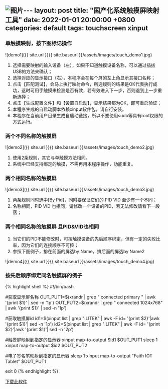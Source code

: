 ![图片](https://github.com/bestbai/yhwiki/assets/25720860/34efee20-0749-4796-88f6-385d048b0c36)---
layout: post
title:  "国产化系统触摸屏映射工具"
date:   2022-01-01 20:00:00 +0800
categories: default
tags: touchscreen xinput
---
### 单触摸映射，按下图标记操作

![demo1]({{ site.url }}{{ site.baseurl }}/assets/images/touch_demo1.jpg)

1. 选择需要映射的输入设备（左），如果不知道触摸设备名称，可以通过插拔USB的方法来确认；
2. 选择对应的显示接口（右），本程序会在每个屏的左上角显示其接口名称；
3. 点击【匹配测试】，会马上执行映射命令，所选规则的结果是OK代表执行成功，这时可用手触摸来检测是否有效，若有效进入下一步，否则退到上一步重新选择；
4. 点击【生成配置文件】和【设置自启动】，显示结果都为OK，即可重启验证；
5. 本程序生成的自启动脚本依赖xinput软件包，请自行安装。
6. 本程序在当前用户目录生成自启动链接，所以不要使用sudo等具有root权限的方式运行。

### 两个不同名称的触摸屏

![demo2]({{ site.url }}{{ site.baseurl }}/assets/images/touch_demo2.jpg)

1. 使用2条规则，其它与单触摸方法相同。
2. 系统中已经支持绑定的触摸，不需再用本程序操作，功能重复。

### 两个相同名称的触摸屏

![demo3]({{ site.url }}{{ site.baseurl }}/assets/images/touch_demo3.jpg)

1. 两条规则同时选中[By Pid]，同时要保证它们的 PID VID 至少有一个不同；
2. 名称相同，PID VID 也相同，请修改一个设备的PID，若无法修改请看下一段落；

### 两个相同名称的触摸屏 且PID&VID也相同
1. 当它们的PID不能修改时，可按触摸设备的先后顺序绑定，但有一定的失败比率，因为它们的连接顺序不可控；
1. 参照下图例子，排在前面的屏选by Name，排后面的屏选by Name2

![demo4]({{ site.url }}{{ site.baseurl }}/assets/images/touch_demo4.jpg)

### 按先后顺序绑定同名触摸屏的例子

{% highlight shell %}
#!/bin/bash

#获取显示屏名称
OUT_PUT1=$(xrandr | grep " connected primary " | awk '{print $1}' | sed -n '1p')
OUT_PUT2=$(xrandr | grep " connected 1024x768" | awk '{print $1}' | sed -n '1p')

#获取触摸屏id
id1=$(xinput list | grep "ILITEK" | awk -F id= '{print $2}'|awk '{print $1}'| sed -n '1p')
id2=$(xinput list | grep "ILITEK" | awk -F id= '{print $2}'|awk '{print $1}'| sed -n '2p')

#触摸屏映射到指定的显示器
xinput map-to-output $id1 $OUT_PUT1
sleep 1
xinput map-to-output $id2 $OUT_PUT2

#电子签名笔映射到指定的显示器
sleep 1
xinput map-to-output "Faith IOT Tablet" $OUT_PUT1

exit 0
{% endhighlight %}

[下载此软件](https://download.csdn.net/download/baikunlun/74145558 "点击去下载")
